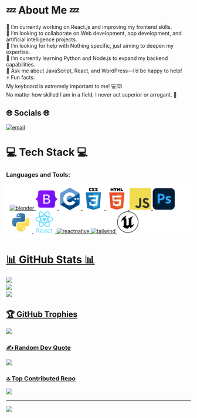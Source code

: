 # 💤 About Me 💤
🎯 I’m currently working on React.js and improving my frontend skills.<br>🤝 I’m looking to collaborate on Web development, app development, and artificial intelligence projects.<br>🚀 I’m looking for help with Nothing specific, just aiming to deepen my expertise.<br>🌱 I’m currently learning Python and Node.js to expand my backend capabilities.<br>💬 Ask me about JavaScript, React, and WordPress—I’d be happy to help!<br>⚡ Fun facts:<br>My keyboard is extremely important to me! 💻⌨️<br>No matter how skilled I am in a field, I never act superior or arrogant. 🤮



## 🌐 Socials 🌐
[![email](https://img.shields.io/badge/Email-D14836?logo=gmail&logoColor=white)](mailto:moeinblacktiger55@gmail.com) 

# 💻 Tech Stack 💻
<h3 align="left">Languages and Tools:</h3>
<p align="left" style="background-color: rgb(255, 255, 255); padding: 10px;">
  <a href="https://www.blender.org/" target="_blank" rel="noreferrer">
    <img src="https://download.blender.org/branding/community/blender_community_badge_white.svg" alt="blender" width="60" height="60"/>
  </a>
  <a href="https://getbootstrap.com" target="_blank" rel="noreferrer" >
    <img src="https://github.com/devicons/devicon/raw/master/icons/bootstrap/bootstrap-original.svg" alt="bootstrap" width="60" height="60" />
  </a>
  <a href="https://www.w3schools.com/cpp/" target="_blank" rel="noreferrer">
    <img src="https://raw.githubusercontent.com/devicons/devicon/master/icons/cplusplus/cplusplus-original.svg" alt="cplusplus" width="60" height="60"/>
  </a>
  <a href="https://www.w3schools.com/css/" target="_blank" rel="noreferrer">
    <img src="https://raw.githubusercontent.com/devicons/devicon/master/icons/css3/css3-original-wordmark.svg" alt="css3" width="60" height="60"/>
  </a>
  <a href="https://www.w3.org/html/" target="_blank" rel="noreferrer">
    <img src="https://raw.githubusercontent.com/devicons/devicon/master/icons/html5/html5-original-wordmark.svg" alt="html5" width="60" height="60"/>
  </a>
  <a href="https://developer.mozilla.org/en-US/docs/Web/JavaScript" target="_blank" rel="noreferrer">
    <img src="https://raw.githubusercontent.com/devicons/devicon/master/icons/javascript/javascript-original.svg" alt="javascript" width="60" height="60"/>
  </a>
  <a href="https://www.photoshop.com/en" target="_blank" rel="noreferrer" style="display: inline-block;">
    <img src="https://raw.githubusercontent.com/devicons/devicon/master/icons/photoshop/photoshop-original.svg" alt="photoshop" width="60" height="60"/>
  </a>
  <a href="https://www.python.org" target="_blank" rel="noreferrer">
    <img src="https://raw.githubusercontent.com/devicons/devicon/master/icons/python/python-original.svg" alt="python" width="60" height="60"/>
  </a>
  <a href="https://reactjs.org/" target="_blank" rel="noreferrer">
    <img src="https://raw.githubusercontent.com/devicons/devicon/master/icons/react/react-original-wordmark.svg" alt="react" width="60" height="60"/>
  </a>
  <a href="https://reactnative.dev/" target="_blank" rel="noreferrer">
    <img src="https://reactnative.dev/img/header_logo.svg" alt="reactnative" width="60" height="60"/>
  </a>
  <a href="https://tailwindcss.com/" target="_blank" rel="noreferrer">
    <img src="https://www.vectorlogo.zone/logos/tailwindcss/tailwindcss-icon.svg" alt="tailwind" width="60" height="60"/>
  </a>
  <a href="https://unrealengine.com/" target="_blank" rel="noreferrer">
    <img src="https://raw.githubusercontent.com/devicons/devicon/master/icons/unrealengine/unrealengine-original.svg" alt="unreal" width="60" height="60"/>
</p>


# 📊 GitHub Stats 📊
![](https://github-readme-stats.vercel.app/api?username=MOEINSABBAGHI&theme=neon&hide_border=false&include_all_commits=true&count_private=true)<br/>
![](https://nirzak-streak-stats.vercel.app/?user=MOEINSABBAGHI&theme=neon&hide_border=false)<br/>
![](https://github-readme-stats.vercel.app/api/top-langs/?username=MOEINSABBAGHI&theme=neon&hide_border=false&include_all_commits=true&count_private=true&layout=compact)

## 🏆 GitHub Trophies
![](https://github-profile-trophy.vercel.app/?username=MOEINSABBAGHI&theme=onedark&no-frame=false&no-bg=true&margin-w=4)

### ✍️ Random Dev Quote
![](https://quotes-github-readme.vercel.app/api?type=vetical&theme=tokyonight)

### 🔝 Top Contributed Repo
![](https://github-contributor-stats.vercel.app/api?username=MOEINSABBAGHI&limit=5&theme=radical&combine_all_yearly_contributions=true)

---
[![](https://visitcount.itsvg.in/api?id=MOEINSABBAGHI&icon=0&color=0)](https://visitcount.itsvg.in)

<!-- Proudly created with GPRM ( https://gprm.itsvg.in ) -->
